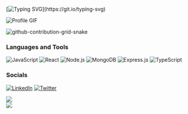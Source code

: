 [![Typing SVG](https://readme-typing-svg.demolab.com?font=Fira+Code&pause=1000&color=1E00F7&width=720&lines=Hi%2C+I'm+Vinay+Yadav.++A+MERN+Stack+Developer.)](https://git.io/typing-svg)

![Profile GIF](https://user-images.githubusercontent.com/89845641/220167426-0c5f630e-6d56-4617-9775-71c2bd025b4f.gif)

![github-contribution-grid-snake](https://user-images.githubusercontent.com/89845641/218791674-c52db856-24d2-429f-8867-170c365730d1.svg)

### **Languages and Tools**
![JavaScript](https://img.shields.io/badge/javascript-%23323330.svg?style=for-the-badge&logo=javascript&logoColor=%23F7DF1E)
![React](https://img.shields.io/badge/react-%2320232a.svg?style=for-the-badge&logo=react&logoColor=%2361DAFB)
![Node.js](https://img.shields.io/badge/node.js-%2343853D.svg?style=for-the-badge&logo=node.js&logoColor=white)
![MongoDB](https://img.shields.io/badge/MongoDB-%234ea94b.svg?style=for-the-badge&logo=mongodb&logoColor=white)
![Express.js](https://img.shields.io/badge/Express.js-%23404d59.svg?style=for-the-badge&logo=express&logoColor=%2361DAFB)
![TypeScript](https://img.shields.io/badge/typescript-%23007ACC.svg?style=for-the-badge&logo=typescript&logoColor=white)

### **Socials**
[![LinkedIn](https://img.shields.io/badge/-LinkedIn-090909?style=for-the-badge&logo=linkedin&logoColor=007BB6)](https://www.linkedin.com/in/your-profile/)
[![Twitter](https://img.shields.io/badge/-Twitter-090909?style=for-the-badge&logo=twitter&logoColor=1DA1F2)](https://twitter.com/your-profile)

![](https://github-profile-summary-cards.vercel.app/api/cards/stats?username=vinayyadav&theme=github_dark)  
![](https://komarev.com/ghpvc/?username=vinayyadav)

